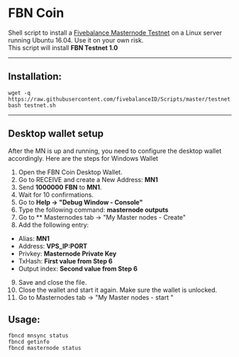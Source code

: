 # FBN Coin
Shell script to install a [Fivebalance Masternode Testnet](https://fivebalance.com) on a Linux server running Ubuntu 16.04. Use it on your own risk.  
This script will install **FBN Testnet 1.0**

***
## Installation:
```
wget -q https://raw.githubusercontent.com/fivebalanceID/Scripts/master/testnet.sh
bash testnet.sh
```
***

## Desktop wallet setup

After the MN is up and running, you need to configure the desktop wallet accordingly. Here are the steps for Windows Wallet
1. Open the FBN Coin Desktop Wallet.
2. Go to RECEIVE and create a New Address: **MN1**
3. Send **1000000** **FBN** to **MN1**.
4. Wait for 10 confirmations.
5. Go to **Help -> "Debug Window - Console"**
6. Type the following command: **masternode outputs**
7. Go to  ** Masternodes tab -> "My Master nodes - Create"
8. Add the following entry:

* Alias: **MN1**
* Address: **VPS_IP:PORT**
* Privkey: **Masternode Private Key**
* TxHash: **First value from Step 6**
* Output index:  **Second value from Step 6**
9. Save and close the file.
10. Close the wallet and start it again. Make sure the wallet is unlocked.
11.  Go to Masternodes tab -> "My Master nodes - start "

## Usage:
```
fbncd mnsync status
fbncd getinfo
fbncd masternode status
```





